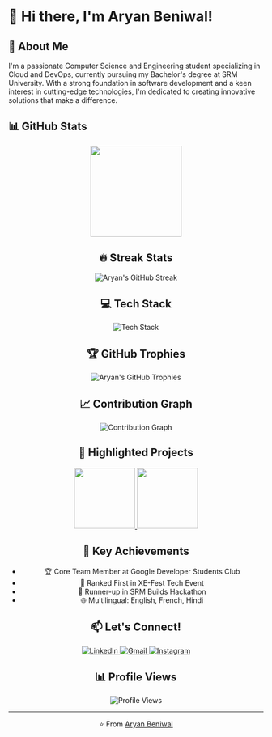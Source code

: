 # 👋 Hi there, I'm Aryan Beniwal!

## 🚀 About Me

I'm a passionate Computer Science and Engineering student specializing in Cloud and DevOps, currently pursuing my Bachelor's degree at SRM University. With a strong foundation in software development and a keen interest in cutting-edge technologies, I'm dedicated to creating innovative solutions that make a difference.

## 📊 GitHub Stats

<div align="center">
  <img height="180em" src="https://github-readme-stats.vercel.app/api?username=aryanbeni&show_icons=true&theme=radical&include_all_commits=true&count_private=true"/>
<!--   <img height="180em" src="https://github-readme-stats.vercel.app/api/top-langs/?username=aryanbeni&layout=compact&langs_count=7&theme=radical"/>
</div> -->

## 🔥 Streak Stats

<div align="center">
  <img src="https://github-readme-streak-stats.herokuapp.com/?user=aryanbeni&theme=radical" alt="Aryan's GitHub Streak"/>
</div>

## 💻 Tech Stack

<div align="center">
  <img src="https://skillicons.dev/icons?i=flutter,java,javascript,aws,docker,kubernetes,git,linux,jenkins" alt="Tech Stack"/>
</div>

## 🏆 GitHub Trophies

<div align="center">
  <img src="https://github-profile-trophy.vercel.app/?username=aryanbeni&theme=radical&column=7&margin-w=15&margin-h=15" alt="Aryan's GitHub Trophies"/>
</div>

## 📈 Contribution Graph

<div align="center">
  <img src="https://github-readme-activity-graph.vercel.app/graph?username=aryanbeni&theme=react-dark" alt="Contribution Graph"/>
</div>

## 🚀 Highlighted Projects

<div align="center">
  <a href="https://github.com/aryanbeni/SRMUH-elearning.git">
    <img height="120em" src="https://github-readme-stats.vercel.app/api/pin/?username=aryanbeni&repo=SRMUH-elearning&theme=radical" />
  </a>
  <a href="https://github.com/aryanbeni/CaFit.git">
    <img height="120em" src="https://github-readme-stats.vercel.app/api/pin/?username=aryanbeni&repo=CaFit&theme=radical" />
  </a>
</div>

## 🌟 Key Achievements

- 🏆 Core Team Member at Google Developer Students Club
- 🥇 Ranked First in XE-Fest Tech Event
- 🥈 Runner-up in SRM Builds Hackathon
- 🌐 Multilingual: English, French, Hindi

## 📫 Let's Connect!

<div align="center">
  <a href="https://linkedin.com/in/aryanbeni" target="_blank">
    <img src="https://img.shields.io/badge/LinkedIn-0077B5?style=for-the-badge&logo=linkedin&logoColor=white" alt="LinkedIn"/>
  </a>
  <a href="mailto:aryanbeni06@gmail.com">
    <img src="https://img.shields.io/badge/Gmail-D14836?style=for-the-badge&logo=gmail&logoColor=white" alt="Gmail"/>
  </a>
  <a href="https://www.instagram.com/aryannbeniwal/#" target="_blank">
    <img src="https://img.shields.io/badge/Instagram-0077B5?style=for-the-badge&logo=instragram&logoColor=white" alt="Instagram"/>
  </a>
</div>

## 📊 Profile Views

<div align="center">
  <img src="https://komarev.com/ghpvc/?username=aryanbeni&color=blueviolet&style=flat-square" alt="Profile Views"/>
</div>

---

⭐️ From [Aryan Beniwal](https://github.com/aryanbeni)
